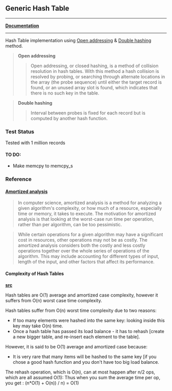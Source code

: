 ## Generic Hash Table
_______

[**Documentation**](https://tonyjosi97.github.io/generic_hash_table/ght__core_8c.html)
_______

Hash Table implementation using [Open addressing](https://en.wikipedia.org/wiki/Open_addressing) & [Double hashing](https://en.wikipedia.org/wiki/Double_hashing) method.

> **Open addressing**
> > Open addressing, or closed hashing, is a method of collision resolution in hash tables. With this method a hash collision is resolved by probing, or searching through alternate locations in the array (the probe sequence) until either the target record is found, or an unused array slot is found, which indicates that there is no such key in the table.

> **Double hashing**
> > Interval between probes is fixed for each record but is computed by another hash function.

### Test Status

Tested with 1 million records

#### TO DO:
* Make memcpy to memcpy_s

### Reference

#### [**Amortized analysis**](https://en.wikipedia.org/wiki/Amortized_analysis)

> In computer science, amortized analysis is a method for analyzing a given algorithm's complexity, or how much of a resource, especially time or memory, it takes to execute. The motivation for amortized analysis is that looking at the worst-case run time per operation, rather than per algorithm, can be too pessimistic.

> While certain operations for a given algorithm may have a significant cost in resources, other operations may not be as costly. The amortized analysis considers both the costly and less costly operations together over the whole series of operations of the algorithm. This may include accounting for different types of input, length of the input, and other factors that affect its performance.


#### Complexity of Hash Tables

[**src**](https://stackoverflow.com/a/9214594/6792356)

Hash tables are O(1) average and amortized case complexity, however it suffers from O(n) worst case time complexity. 

Hash tables suffer from O(n) worst time complexity due to two reasons:

* If too many elements were hashed into the same key: looking inside this key may take O(n) time.  
* Once a hash table has passed its load balance - it has to rehash [create a new bigger table, and re-insert each element to the table].

However, it is said to be O(1) average and amortized case because:

* It is very rare that many items will be hashed to the same key [if you chose a good hash function and you don't have too big load balance.

The rehash operation, which is O(n), can at most happen after n/2 ops, which are all assumed O(1): Thus when you sum the average time per op, you get : (n*O(1) + O(n)) / n) = O(1)
